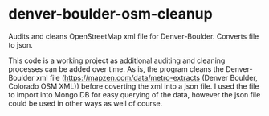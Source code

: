 # denver-boulder-osm-cleanup
Audits and cleans OpenStreetMap xml file for Denver-Boulder. Converts file to json. 

This code is a working project as additional auditing and cleaning processes can be added over time. 
As is, the program cleans the Denver-Boulder xml file (https://mapzen.com/data/metro-extracts (Denver Boulder, Colorado OSM XML))
before coverting the xml into a json file. I used the file to import into Mongo DB for easy querying of the data, however the json file
could be used in other ways as well of course. 
